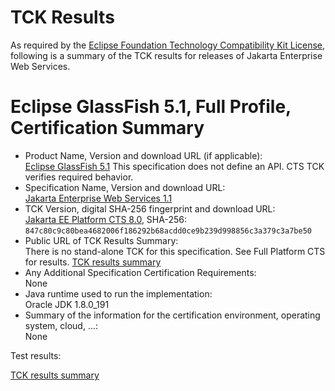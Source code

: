 TCK Results
===========

As required by the
[Eclipse Foundation Technology Compatibility Kit License](https://www.eclipse.org/legal/tck.php),
following is a summary of the TCK results for releases of Jakarta Enterprise Web Services.

# Eclipse GlassFish 5.1, Full Profile, Certification Summary

- Product Name, Version and download URL (if applicable): <br/>
  [Eclipse GlassFish 5.1](https://www.eclipse.org/downloads/download.php?file=/glassfish/glassfish-5.1.0.zip)
  This specification does not define an API. CTS TCK verifies required behavior.
- Specification Name, Version and download URL: <br/>
  [Jakarta Enterprise Web Services 1.1](https://jakarta.ee/specifications/enterprise-ws/1.1/)
- TCK Version, digital SHA-256 fingerprint and download URL: <br/>
  [Jakarta EE Platform CTS 8.0](http://download.eclipse.org/ee4j/jakartaee-tck/jakartaee8-eftl/promoted/eclipse-jakartaeetck-8.0.0.zip), SHA-256: `847c80c9c80bea4682006f186292b68acdd0ce9b239d998856c3a379c3a7be50`
- Public URL of TCK Results Summary: <br/>
  There is no stand-alone TCK for this specification. See Full Platform CTS for results.
  [TCK results summary](https://eclipse-ee4j.github.io/glassfish/certifications/jakarta-full-profile/8.0/TCK-Results)
- Any Additional Specification Certification Requirements: <br/>
  None
- Java runtime used to run the implementation: <br/>
  Oracle JDK 1.8.0_191
- Summary of the information for the certification environment, operating system, cloud, ...: <br/>
  None


Test results:

[TCK results summary](https://eclipse-ee4j.github.io/glassfish/certifications/jakarta-full-profile/8.0/TCK-Results)
